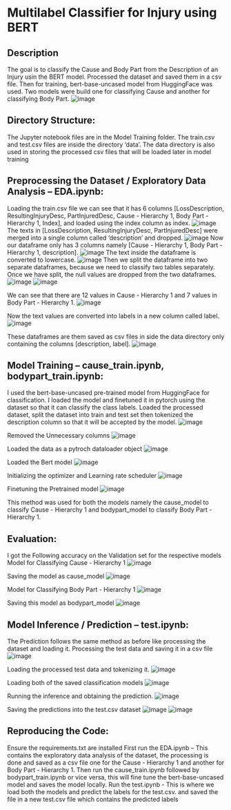 # Multilabel Classifier for Injury using BERT
## Description 
The goal is to classify the Cause and Body Part from the Description of an Injury usin the BERT model.
Processed the dataset and saved them in a csv file. Then for training, bert-base-uncased model from HuggingFace was used.
Two models were build one for classifying Cause and another for classifying Body Part. 
![image](https://github.com/Gowtham58/Multilabel-Classifier-for-Injury/assets/75661938/26bf4923-12eb-4a62-8356-22eb2384587a)

## Directory Structure:
 
The Jupyter notebook files are in the Model Training folder. The train.csv and test.csv files are inside the directory ‘data’. The data directory is also used in storing the processed csv files that will be loaded later in model training

## Preprocessing the Dataset / Exploratory Data Analysis – EDA.ipynb:
Loading the train.csv file we can see that it has 6 columns [LossDescription, ResultingInjuryDesc, PartInjuredDesc, Cause - Hierarchy 1, Body Part - Hierarchy 1, Index], and loaded using the index column as index. 
![image](https://github.com/Gowtham58/Multilabel-Classifier-for-Injury/assets/75661938/340cf37a-b3c9-45cf-a157-1c2927b5a97b)
The texts in [LossDescription, ResultingInjuryDesc, PartInjuredDesc] were merged into a single column called ‘description’ and dropped.
![image](https://github.com/Gowtham58/Multilabel-Classifier-for-Injury/assets/75661938/343ad528-7027-459c-83bb-a6f3214afb26)
Now our dataframe only has 3 columns namely [Cause - Hierarchy 1, Body Part - Hierarchy 1, description].
![image](https://github.com/Gowtham58/Multilabel-Classifier-for-Injury/assets/75661938/87b8bfcc-caa6-48cf-96af-0c20d13708b2)
The text inside the dataframe is converted to lowercase.
![image](https://github.com/Gowtham58/Multilabel-Classifier-for-Injury/assets/75661938/baaf4c88-968d-483d-b75c-e38e7375c4ce)
Then we split the dataframe into two separate dataframes, because we need to classify two tables separately. 
Once we have split, the null values are dropped from the two dataframes.
![image](https://github.com/Gowtham58/Multilabel-Classifier-for-Injury/assets/75661938/03fa9d7f-c810-4935-825c-16fb7445266b)
![image](https://github.com/Gowtham58/Multilabel-Classifier-for-Injury/assets/75661938/714cff31-916e-4b8d-a972-cf8285e59900)

We can see that there are 12 values in Cause - Hierarchy 1 and 7 values in Body Part - Hierarchy 1.
![image](https://github.com/Gowtham58/Multilabel-Classifier-for-Injury/assets/75661938/59722eb6-26b3-4daa-8f12-6637c1aad49d)

Now the text values are converted into labels in a new column called label.
![image](https://github.com/Gowtham58/Multilabel-Classifier-for-Injury/assets/75661938/09a21981-f9d7-495d-b39a-a6ddeac78cdc)

These dataframes are them saved as csv files in side the data directory only containing the columns [description, label].
![image](https://github.com/Gowtham58/Multilabel-Classifier-for-Injury/assets/75661938/82f6c6d9-6f5c-4912-9c73-851d67a09c32)

## Model Training – cause_train.ipynb, bodypart_train.ipynb:
I used the bert-base-uncased pre-trained model from HuggingFace for classification. I loaded the model and finetuned it in pytorch using the dataset so that it can classify the class labels.
Loaded the processed dataset, split the dataset into train and test set then tokenized the description column so that it will be accepted by the model.
![image](https://github.com/Gowtham58/Multilabel-Classifier-for-Injury/assets/75661938/02c9bc0f-88e9-45d4-a3f4-0ac6ef15b25f)

Removed the Unnecessary columns
![image](https://github.com/Gowtham58/Multilabel-Classifier-for-Injury/assets/75661938/a0b9cc90-553d-4285-a36d-723c292751d3)

 
Loaded the data as a pytroch dataloader object
![image](https://github.com/Gowtham58/Multilabel-Classifier-for-Injury/assets/75661938/e0c83117-7247-4952-a7b9-668d096ac23a)


Loaded the Bert model
![image](https://github.com/Gowtham58/Multilabel-Classifier-for-Injury/assets/75661938/21f7a618-7185-45b7-bf64-aaeec9ec1a81)

 
Initializing the optimizer and Learning rate scheduler
![image](https://github.com/Gowtham58/Multilabel-Classifier-for-Injury/assets/75661938/4ab8a80c-2a37-4a06-8d92-c5cbc0abac33)

Finetuning the Pretrained model
![image](https://github.com/Gowtham58/Multilabel-Classifier-for-Injury/assets/75661938/76dd3415-40d5-4b27-a2aa-df64439a0421)

This method was used for both the models namely the cause_model to classify Cause - Hierarchy 1 and bodypart_model to classify Body Part - Hierarchy 1.

## Evaluation:
I got the Following accuracy on the Validation set for the respective models
Model for Classifying Cause - Hierarchy 1
![image](https://github.com/Gowtham58/Multilabel-Classifier-for-Injury/assets/75661938/05194444-fe54-4748-bc02-672a71f07127)

 
Saving the model as cause_model
![image](https://github.com/Gowtham58/Multilabel-Classifier-for-Injury/assets/75661938/03f47ed1-c642-4245-a546-8f578a884a77)

 
Model for Classifying Body Part - Hierarchy 1
![image](https://github.com/Gowtham58/Multilabel-Classifier-for-Injury/assets/75661938/aeda4669-9366-4551-b773-589e89ed1c22)

 
Saving this model as bodypart_model
![image](https://github.com/Gowtham58/Multilabel-Classifier-for-Injury/assets/75661938/403ebffd-4680-4046-8b81-4abc7fa85655)

 

## Model Inference / Prediction – test.ipynb:

The Prediction follows the same method as before like processing the dataset and loading it.
Processing the test data and saving it in a csv file
![image](https://github.com/Gowtham58/Multilabel-Classifier-for-Injury/assets/75661938/93a0c522-39f7-48c1-9ba3-62aebc382f61)

 
Loading the processed test data and tokenizing it.
![image](https://github.com/Gowtham58/Multilabel-Classifier-for-Injury/assets/75661938/23b43d5c-017e-471e-8717-4cc23e15a80a)

 
Loading both of the saved classification models 
![image](https://github.com/Gowtham58/Multilabel-Classifier-for-Injury/assets/75661938/debc2e60-4506-42ce-b994-87da7f4dff92)

Running the inference and obtaining the prediction.
![image](https://github.com/Gowtham58/Multilabel-Classifier-for-Injury/assets/75661938/71fe2ed1-311b-40cc-bdc0-adb213d7e72d)

 
Saving the predictions into the test.csv dataset
![image](https://github.com/Gowtham58/Multilabel-Classifier-for-Injury/assets/75661938/d83515f4-05e6-4ecb-b0c3-d1e363d5802b)
![image](https://github.com/Gowtham58/Multilabel-Classifier-for-Injury/assets/75661938/e7dd00c2-4740-415f-8eb6-3b5eaee4e87a)

 
 
## Reproducing the Code:
Ensure the requirements.txt are installed
First run the EDA.ipynb – This contains the exploratory data analysis of the dataset, the processing is done and saved as a csv file one for the Cause - Hierarchy 1 and another for Body Part - Hierarchy 1.
Then run the cause_train.ipynb followed by bodypart_train.ipynb or vice versa, this will fine tune the bert-base-uncased model and saves the model locally.
Run the test.ipynb  - This is where we load both the models and predict the labels for the test.csv. and saved the file in a new test.csv file which contains the predicted labels

